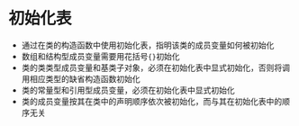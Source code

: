 # 初始化表

* 通过在类的构造函数中使用初始化表，指明该类的成员变量如何被初始化
* 数组和结构型成员变量需要用花括号`{}`初始化
* 类的类类型成员变量和基类子对象，必须在初始化表中显式初始化，否则将调用相应类型的缺省构造函数初始化
* 类的常量型和引用型成员变量，必须在初始化表中显式初始化
* 类的成员变量按其在类中的声明顺序依次被初始化，而与其在初始化表中的顺序无关

